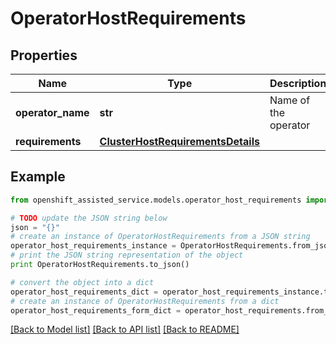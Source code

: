# OperatorHostRequirements


## Properties
Name | Type | Description | Notes
------------ | ------------- | ------------- | -------------
**operator_name** | **str** | Name of the operator | [optional] 
**requirements** | [**ClusterHostRequirementsDetails**](ClusterHostRequirementsDetails.md) |  | [optional] 

## Example

```python
from openshift_assisted_service.models.operator_host_requirements import OperatorHostRequirements

# TODO update the JSON string below
json = "{}"
# create an instance of OperatorHostRequirements from a JSON string
operator_host_requirements_instance = OperatorHostRequirements.from_json(json)
# print the JSON string representation of the object
print OperatorHostRequirements.to_json()

# convert the object into a dict
operator_host_requirements_dict = operator_host_requirements_instance.to_dict()
# create an instance of OperatorHostRequirements from a dict
operator_host_requirements_form_dict = operator_host_requirements.from_dict(operator_host_requirements_dict)
```
[[Back to Model list]](../README.md#documentation-for-models) [[Back to API list]](../README.md#documentation-for-api-endpoints) [[Back to README]](../README.md)


